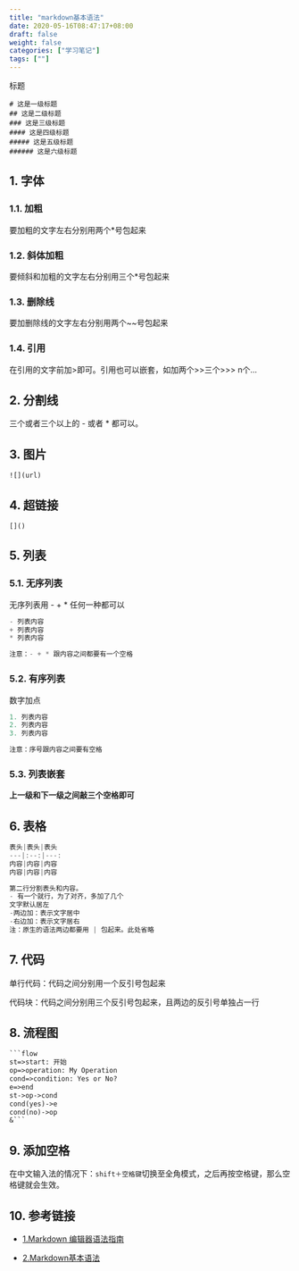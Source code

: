 ```yaml
---
title: "markdown基本语法"
date: 2020-05-16T08:47:17+08:00
draft: false
weight: false
categories: ["学习笔记"]
tags: [""]
---
```


 标题

```
# 这是一级标题
## 这是二级标题
### 这是三级标题
#### 这是四级标题
##### 这是五级标题
###### 这是六级标题

```

## 1. 字体

<!-- more-->

### 1.1. 加粗

要加粗的文字左右分别用两个*号包起来

### 1.2. 斜体加粗

要倾斜和加粗的文字左右分别用三个*号包起来

### 1.3. 删除线

要加删除线的文字左右分别用两个~~号包起来

### 1.4. 引用

在引用的文字前加>即可。引用也可以嵌套，如加两个>>三个>>>
n个...

## 2. 分割线

三个或者三个以上的 - 或者 * 都可以。

## 3. 图片

`![](url)`

## 4. 超链接

`[]()`

## 5. 列表

### 5.1. 无序列表

无序列表用 - + * 任何一种都可以

```java
- 列表内容
+ 列表内容
* 列表内容

注意：- + * 跟内容之间都要有一个空格
```

### 5.2. 有序列表

数字加点

```python
1. 列表内容
2. 列表内容
3. 列表内容

注意：序号跟内容之间要有空格

```

### 5.3. 列表嵌套

**上一级和下一级之间敲三个空格即可**

## 6. 表格

```js
表头|表头|表头
---|:--:|---:
内容|内容|内容
内容|内容|内容

第二行分割表头和内容。
- 有一个就行，为了对齐，多加了几个
文字默认居左
-两边加：表示文字居中
-右边加：表示文字居右
注：原生的语法两边都要用 | 包起来。此处省略

```

## 7. 代码

单行代码：代码之间分别用一个反引号包起来

代码块：代码之间分别用三个反引号包起来，且两边的反引号单独占一行

## 8. 流程图

```markdown
​```flow
st=>start: 开始
op=>operation: My Operation
cond=>condition: Yes or No?
e=>end
st->op->cond
cond(yes)->e
cond(no)->op
&```

```

## 9. 添加空格

在中文输入法的情况下：`shift＋空格键`切换至全角模式，之后再按空格键，那么空格键就会生效。

## 10. 参考链接

+ [1.Markdown 编辑器语法指南](https://segmentfault.com/markdown#articleHeader13)

+ [2.Markdown基本语法](https://www.jianshu.com/p/191d1e21f7ed)

